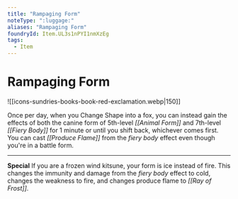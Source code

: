 ```yaml
---
title: "Rampaging Form"
noteType: ":luggage:"
aliases: "Rampaging Form"
foundryId: Item.UL3s1nPYI1nmXzEg
tags:
  - Item
---
```


# Rampaging Form
![[icons-sundries-books-book-red-exclamation.webp|150]]

Once per day, when you Change Shape into a fox, you can instead gain the effects of both the canine form of 5th-level _[[Animal Form]]_ and 7th-level _[[Fiery Body]]_ for 1 minute or until you shift back, whichever comes first. You can cast _[[Produce Flame]]_ from the _fiery body_ effect even though you're in a battle form.

* * *

**Special** If you are a frozen wind kitsune, your form is ice instead of fire. This changes the immunity and damage from the _fiery body_ effect to cold, changes the weakness to fire, and changes produce flame to _[[Ray of Frost]]_.


